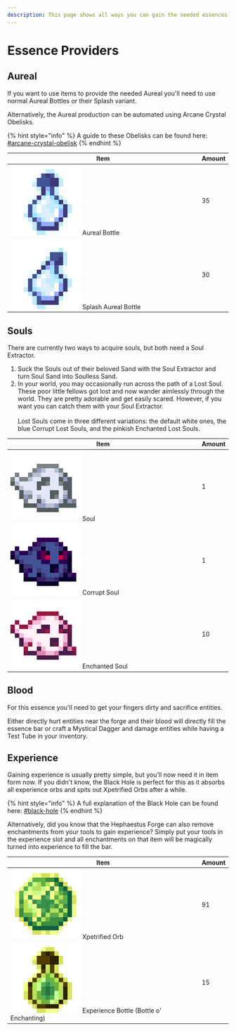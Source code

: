 ```yaml
---
description: This page shows all ways you can gain the needed essences for your rituals.
---
```


# Essence Providers

## Aureal

If you want to use items to provide the needed Aureal you'll need to use normal Aureal Bottles or their Splash variant.

Alternatively, the Aureal production can be automated using Arcane Crystal Obelisks.&#x20;

{% hint style="info" %}
A guide to these Obelisks can be found here: [#arcane-crystal-obelisk](./#arcane-crystal-obelisk "mention")
{% endhint %}

<table><thead><tr><th width="475">Item</th><th>Amount</th></tr></thead><tbody><tr><td><img src="../../../../../.gitbook/assets/Aureal Bottle.png" alt="" data-size="line"> Aureal Bottle</td><td>35</td></tr><tr><td><img src="../../../../../.gitbook/assets/Splash Aureal Bottle.png" alt="" data-size="line"> Splash Aureal Bottle</td><td>30</td></tr></tbody></table>

## Souls

There are currently two ways to acquire souls, but both need a Soul Extractor.

1. &#x20;Suck the Souls out of their beloved Sand with the Soul Extractor and turn Soul Sand into Soulless Sand.
2. &#x20;In your world, you may occasionally run across the path of a Lost Soul. These poor little fellows got lost and now wander aimlessly through the world. They are pretty adorable and get easily scared. However, if you want you can catch them with your Soul Extractor. \
   \
   Lost Souls come in three different variations: the default white ones, the blue Corrupt Lost Souls, and the pinkish Enchanted Lost Souls.&#x20;

<table><thead><tr><th width="475">Item</th><th>Amount</th></tr></thead><tbody><tr><td><img src="../../../../../.gitbook/assets/Soul.png" alt="" data-size="line"> Soul</td><td>1</td></tr><tr><td><img src="../../../../../.gitbook/assets/Corrupt Soul.png" alt="" data-size="line"> Corrupt Soul</td><td>1</td></tr><tr><td><img src="../../../../../.gitbook/assets/Enchanted Soul.png" alt="" data-size="line"> Enchanted Soul</td><td>10</td></tr></tbody></table>

## Blood

For this essence you'll need to get your fingers dirty and sacrifice entities.&#x20;

Either directly hurt entities near the forge and their blood will directly fill the essence bar or craft a Mystical Dagger and damage entities while having a Test Tube in your inventory.&#x20;

## Experience

Gaining experience is usually pretty simple, but you'll now need it in item form now. If you didn't know, the Black Hole is perfect for this as it absorbs all experience orbs and spits out Xpetrified Orbs after a while.

{% hint style="info" %}
A full explanation of the Black Hole can be found here: [#black-hole](../#black-hole "mention")
{% endhint %}

Alternatively, did you know that the Hephaestus Forge can also remove enchantments from your tools to gain experience? Simply put your tools in the experience slot and all enchantments on that item will be magically turned into experience to fill the bar.&#x20;

<table><thead><tr><th width="475">Item</th><th>Amount</th></tr></thead><tbody><tr><td><img src="../../../../../.gitbook/assets/Xpetrified Orb.png" alt="" data-size="line"> Xpetrified Orb</td><td>91</td></tr><tr><td><img src="../../../../../.gitbook/assets/Experience Bottle.png" alt="" data-size="line"> Experience Bottle (Bottle o' Enchanting)</td><td>15</td></tr></tbody></table>
